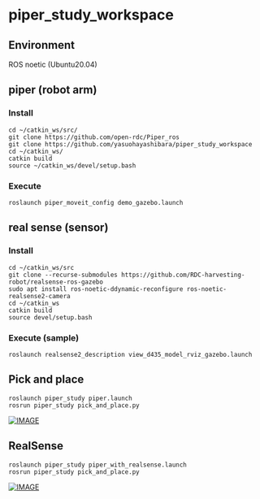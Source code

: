 # piper_study_workspace

## Environment
ROS noetic (Ubuntu20.04)

## piper (robot arm)

### Install
```
cd ~/catkin_ws/src/
git clone https://github.com/open-rdc/Piper_ros
git clone https://github.com/yasuohayashibara/piper_study_workspace
cd ~/catkin_ws/
catkin build
source ~/catkin_ws/devel/setup.bash
```

### Execute
```
roslaunch piper_moveit_config demo_gazebo.launch
```

## real sense (sensor)

### Install
```
cd ~/catkin_ws/src
git clone --recurse-submodules https://github.com/RDC-harvesting-robot/realsense-ros-gazebo
sudo apt install ros-noetic-ddynamic-reconfigure ros-noetic-realsense2-camera
cd ~/catkin_ws
catkin build
source devel/setup.bash
```

### Execute (sample)
```
roslaunch realsense2_description view_d435_model_rviz_gazebo.launch
```

## Pick and place
```
roslaunch piper_study piper.launch
rosrun piper_study pick_and_place.py
```

[![IMAGE](http://img.youtube.com/vi/YjJ5OTspTGY/0.jpg)](https://youtu.be/YjJ5OTspTGY)

## RealSense
```
roslaunch piper_study piper_with_realsense.launch
rosrun piper_study pick_and_place.py
```
[![IMAGE](http://img.youtube.com/vi/PtiYimLzAR0/0.jpg)](https://youtu.be/PtiYimLzAR0)

